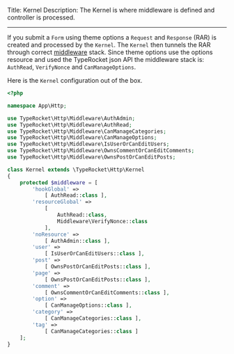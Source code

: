 Title: Kernel
Description: The Kernel is where middleware is defined and controller is processed.

---

If you submit a `Form` using theme options a `Request` and `Response` (RAR) is created and processed by the `Kernel`. The `Kernel` then tunnels the RAR through correct [middleware](/docs/v3/middleware/) stack. Since theme options use the options resource and used the TypeRocket json API the middleware stack is: `AuthRead`, `VerifyNonce` and `CanManageOptions`.

Here is the `Kernel` configuration out of the box.

```php
<?php

namespace App\Http;

use TypeRocket\Http\Middleware\AuthAdmin;
use TypeRocket\Http\Middleware\AuthRead;
use TypeRocket\Http\Middleware\CanManageCategories;
use TypeRocket\Http\Middleware\CanManageOptions;
use TypeRocket\Http\Middleware\IsUserOrCanEditUsers;
use TypeRocket\Http\Middleware\OwnsCommentOrCanEditComments;
use TypeRocket\Http\Middleware\OwnsPostOrCanEditPosts;

class Kernel extends \TypeRocket\Http\Kernel
{
    protected $middleware = [
        'hookGlobal' =>
            [ AuthRead::class ],
        'resourceGlobal' =>
            [
                AuthRead::class,
                Middleware\VerifyNonce::class
            ],
        'noResource' =>
            [ AuthAdmin::class ],
        'user' =>
            [ IsUserOrCanEditUsers::class ],
        'post' =>
            [ OwnsPostOrCanEditPosts::class ],
        'page' =>
            [ OwnsPostOrCanEditPosts::class ],
        'comment' =>
            [ OwnsCommentOrCanEditComments::class ],
        'option' =>
            [ CanManageOptions::class ],
        'category' =>
            [ CanManageCategories::class ],
        'tag' =>
            [ CanManageCategories::class ]
    ];
}
```